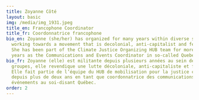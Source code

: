 ```yaml
---
title: Zoyanne Côté
layout: basic
img: /media/img_1931.jpeg
title_en: Francophone Coordinator
title_fr: Coordonnatrice francophone
bio_en: Zoyanne (she/her) has organized for many years within diverse struggles,
  working towards a movement that is decolonial, anti-capitalist and feminist.
  She has been part of the Climate Justice Organizing HUB team for more than two
  years as the Communications and Events Coordinator in so-called Quebec.
bio_fr: Zoyanne (elle) est militante depuis plusieurs années au sein de divers
  groupes, elle revendique une lutte décoloniale, anti-capitaliste et féministe.
  Elle fait partie de l’équipe du HUB de mobilisation pour la justice climatique
  depuis plus de deux ans en tant que coordonnatrice des communications et des
  événements au soi-disant Québec.
order: 2
---
```

